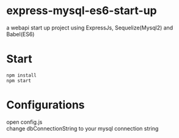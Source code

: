 # express-mysql-es6-start-up
a webapi start up project using ExpressJs, Sequelize(Mysql2) and Babel(ES6)

# Start
    npm install
    npm start

# Configurations
open config.js  
change dbConnectionString to your mysql connection string
